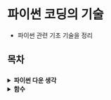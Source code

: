 # 파이썬 코딩의 기술
- 파이썬 관련 기초 기술을 정리
  
## 목차
### 
<details>
  <summary>
    <b>파이썬 다운 생각</b>  
  </summary>
  <div markdown="1">
    <ul>
      <li>
        <a href="https://github.com/OikimiO/python-study/blob/main/chapter1/helper_def_5.py">1-5.시퀀스를 슬라이스하는 방법</a>
      </li>
      <li>
        <a href="https://github.com/OikimiO/python-study/blob/main/chapter1/sequence_slice_6.py">1-6.한 슬라이스에 start, end, stride를 함께 쓰지 말자</a>
      </li>
      <li>
        <a href="https://github.com/OikimiO/python-study/blob/main/chapter1/comprehension1_7.py">1-7.map과 filter 대신 리스트 컴프리헨션을 사용하자</a>
      </li>
      <li>
        <a href="https://github.com/OikimiO/python-study/blob/main/chapter1/comprehension2_8.py">1-8.리스트 컴프리헨션에서 표현식을 두개 넘게 쓰지 말자</a>
      </li>
      <li>
        <a href="https://github.com/OikimiO/python-study/blob/main/chapter1/generator_9.py">1-9.컴프리헨션이 클때는 제너레이터 표현식을 고려하자</a>
      </li>
      <li>
        <a href="https://github.com/OikimiO/python-study/blob/main/chapter1/enumerate_10.py">1-10.range보다는 enumerate를 사용하자</a>
      </li>
      <li>
        <a href="https://github.com/OikimiO/python-study/blob/main/chapter1/iterator1_11.py">1-11.이터레이터를 병렬로 처리하려면 zip을 사용하자</a>
      </li>
      <li>
        <a href="https://github.com/OikimiO/python-study/blob/main/chapter1/iterator2_12.py">1-12.for와 while 루프 뒤에는 else블럭을 쓰지 말자</a>
      </li>
    </ul>
  </div>
</details>
<details>
  <summary>
    <b>함수</b>  
  </summary>
  <div markdown="1">
    <ul>
      <li>
        <a href="https://github.com/OikimiO/python-study/blob/main/chapter2/exception_14.py">2-14. None을 반환하기보다는 예외를 일으키자</a>
      </li>
      <li>
        <a href="https://github.com/OikimiO/python-study/blob/main/chapter2/closure_15.py">2-15. 클로저가 변수 스코프와 상호 작용하는 방법을 알자</a>
      </li>
      <li>
        <a href="https://github.com/OikimiO/python-study/blob/main/chapter2/generator2_16.py">2-16. 리스트를 반환하는 대신 제너레이터를 고려하자</a>
      </li>
      <li>
        <a href="https://github.com/OikimiO/python-study/blob/main/chapter2/iterator3_17.py">2-17. 인수를 순회할 때는 방어적으로 하자</a>
      </li>
      <li>
        <a href="https://github.com/OikimiO/python-study/blob/main/chapter2/clean_18.py">2-18. 가변 위치 인수로 깔금하게 보이게 하자</a>
      </li>
      <li>
        <a href="https://github.com/OikimiO/python-study/blob/main/chapter2/argument_19.py">2-19. 키워드 인수로 선택적인 동작을 제공하자</a>
      </li>
      <li>
        <a href="https://github.com/OikimiO/python-study/blob/main/chapter2/argument2_20.py">2-20. 동적 기본 인수를 지정하려면 None과 docstring을 사용하자</a>
      </li>
      <li>
        <a href="https://github.com/OikimiO/python-study/blob/main/chapter2/argument3_21.py">2-21. 키워드 전용 인수로 명료성을 강요하자</a>
      </li>
    </ul>
  </div>
</details>